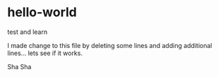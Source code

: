 # hello-world
test and learn 
  
  
I made change to this file by deleting some lines and adding additional lines... lets see if it works. 

Sha Sha 
